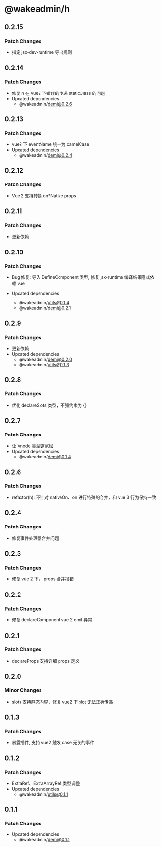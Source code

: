 # @wakeadmin/h

## 0.2.15

### Patch Changes

- 指定 jsx-dev-runtime 导出规则

## 0.2.14

### Patch Changes

- 修复 h 在 vue2 下错误的传递 staticClass 的问题
- Updated dependencies
  - @wakeadmin/demi@0.2.6

## 0.2.13

### Patch Changes

- vue2 下 eventName 统一为 camelCase
- Updated dependencies
  - @wakeadmin/demi@0.2.4

## 0.2.12

### Patch Changes

- Vue 2 支持转换 on\*Native props

## 0.2.11

### Patch Changes

- 更新依赖

## 0.2.10

### Patch Changes

- Bug 修复: 导入 DefineComponent 类型, 修复 jsx-runtime 编译结果隐式依赖 vue

- Updated dependencies
  - @wakeadmin/utils@0.1.4
  - @wakeadmin/demi@0.2.1

## 0.2.9

### Patch Changes

- 更新依赖
- Updated dependencies
  - @wakeadmin/demi@0.2.0
  - @wakeadmin/utils@0.1.3

## 0.2.8

### Patch Changes

- 优化 declareSlots 类型，不强约束为 {}

## 0.2.7

### Patch Changes

- 让 Vnode 类型更宽松
- Updated dependencies
  - @wakeadmin/demi@0.1.4

## 0.2.6

### Patch Changes

- refactor(h): 不针对 nativeOn、on 进行特殊的合并，和 vue 3 行为保持一致

## 0.2.4

### Patch Changes

- 修复事件处理器合并问题

## 0.2.3

### Patch Changes

- 修复 vue 2 下， props 合并报错

## 0.2.2

### Patch Changes

- 修复 declareComponent vue 2 emit 异常

## 0.2.1

### Patch Changes

- declareProps 支持详细 props 定义

## 0.2.0

### Minor Changes

- slots 支持静态内容，修复 vue2 下 slot 无法正确传递

## 0.1.3

### Patch Changes

- 暴露插件, 支持 vue2 触发 case 无关的事件

## 0.1.2

### Patch Changes

- ExtraRef、ExtraArrayRef 类型调整
- Updated dependencies
  - @wakeadmin/utils@0.1.1

## 0.1.1

### Patch Changes

- Updated dependencies
  - @wakeadmin/demi@0.1.1
